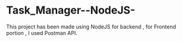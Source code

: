 ﻿# Task_Manager--NodeJS-
This project has been made using NodeJS for backend , for Frontend portion , I used Postman API.
